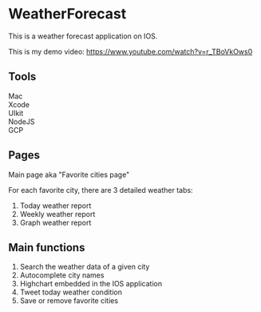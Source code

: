 # WeatherForecast

This is a weather forecast application on IOS.<br />

This is my demo video: https://www.youtube.com/watch?v=r_TBoVkOws0<br />

## Tools
Mac<br />
Xcode<br />
UIkit<br />
NodeJS<br />
GCP<br />


## Pages

Main page aka "Favorite cities page"<br />

For each favorite city, there are 3 detailed weather tabs:<br />
1. Today weather report<br />
2. Weekly weather report<br />
3. Graph weather report<br />


## Main functions
1. Search the weather data of a given city<br />
2. Autocomplete city names<br />
3. Highchart embedded in the IOS application<br />
4. Tweet today weather condition<br />
5. Save or remove favorite cities<br />
